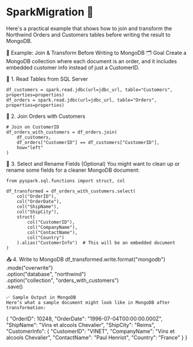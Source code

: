 # SparkMigration 🧠
Here's a practical example that shows how to join and transform the Northwind Orders and Customers tables before writing the result to MongoDB.

🧠 Example: Join & Transform Before Writing to MongoDB
🗂️ Goal
Create a MongoDB collection where each document is an order, and it includes embedded customer info instead of just a CustomerID.

🔁 1. Read Tables from SQL Server
```
df_customers = spark.read.jdbc(url=jdbc_url, table="Customers", properties=properties)
df_orders = spark.read.jdbc(url=jdbc_url, table="Orders", properties=properties)
```
🔗 2. Join Orders with Customers
```
# Join on CustomerID
df_orders_with_customers = df_orders.join(
    df_customers,
    df_orders["CustomerID"] == df_customers["CustomerID"],
    how="left"
)
```
🧽 3. Select and Rename Fields (Optional)
You might want to clean up or rename some fields for a cleaner MongoDB document:
```
from pyspark.sql.functions import struct, col

df_transformed = df_orders_with_customers.select(
    col("OrderID"),
    col("OrderDate"),
    col("ShipName"),
    col("ShipCity"),
    struct(
        col("CustomerID"),
        col("CompanyName"),
        col("ContactName"),
        col("Country")
    ).alias("CustomerInfo")  # This will be an embedded document
)
```
📤 4. Write to MongoDB
df_transformed.write.format("mongodb") \
    .mode("overwrite") \
    .option("database", "northwind") \
    .option("collection", "orders_with_customers") \
    .save()
```
✅ Sample Output in MongoDB
Here’s what a sample document might look like in MongoDB after transformation:
```
{
  "OrderID": 10248,
  "OrderDate": "1996-07-04T00:00:00.000Z",
  "ShipName": "Vins et alcools Chevalier",
  "ShipCity": "Reims",
  "CustomerInfo": {
    "CustomerID": "VINET",
    "CompanyName": "Vins et alcools Chevalier",
    "ContactName": "Paul Henriot",
    "Country": "France"
  }
}
```
